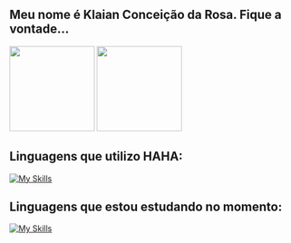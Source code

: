 ## Meu nome é Klaian Conceição da Rosa. Fique a vontade...



<div style="display: inline_block">  
  <img height="150px" src="https://github-readme-stats.vercel.app/api?username=Klaiancdrosa&show_icons=true&count_private=true&hide_border=true&title_color=be2ed6&icon_color=be2ed6&text_color=fff&bg_color=0d1117"/> 
  <img height="150px" src="https://github-readme-stats.vercel.app/api/top-langs/?username=Klaiancdrosa&layout=compact&hide_border=true&title_color=be2ed6&text_color=fff&bg_color=0d1117" />
</div>

## Linguagens que utilizo HAHA:
<div style="display: inline_block">
  
[![My Skills](https://skillicons.dev/icons?i=cs,css,html,mysql,py,vscode,flutter&perline=4)](https://skillicons.dev)

</div>

## Linguagens que estou estudando no momento:


[![My Skills](https://skillicons.dev/icons?i=php,tensorflow,django,js,ts&theme=dark)](https://skillicons.dev)

##
